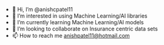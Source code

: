 - 👋 Hi, I’m @anishcpatel11
- 👀 I’m interested in using Machine Learning/AI libraries
- 🌱 I’m currently learning Machine Learning/AI models
- 💞️ I’m looking to collaborate on Insurance centric data sets
- 📫 How to reach me anishpatel11@hotmail.com

<!---
anishcpatel11/anishcpatel11 is a ✨ special ✨ repository because its `README.md` (this file) appears on your GitHub profile.
You can click the Preview link to take a look at your changes.
--->
